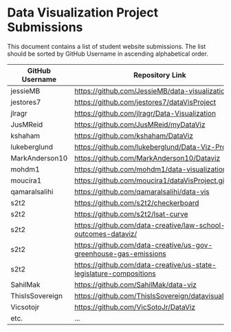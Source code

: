 # Data Visualization Project Submissions

This document contains a list of student website submissions. The list should be sorted by GitHub Username in ascending alphabetical order.

GitHub Username | Repository Link | Project Link
--- | --- | ---
jessieMB | https://github.com/JessieMB/data-visualization | jessiemb.github.io/data-visualization/index.html
jestores7 | https://github.com/jestores7/dataVisProject | https://jestores7.github.io/dataVisProject/
jlragr | https://github.com/jlragr/Data-Visualization | https://jlragr.github.io/Data-Visualization/
JusMReid | https://github.com/JusMReid/myDataViz | https://jusmreid.github.io/myDataViz/
kshaham | https://github.com/kshaham/DataViz | https://kshaham.github.io/DataViz/
lukeberglund | https://github.com/lukeberglund/Data-Viz-Project | https://lukeberglund.github.io/Data-Viz-Project/
MarkAnderson10 | https://github.com/MarkAnderson10/Dataviz | https://markanderson10.github.io/Dataviz/
mohdm1 | https://github.com/mohdm1/data-visualization | https://mohdm1.github.io/data-visualization/
moucira1 | https://github.com/moucira1/dataVisProject.git | https://moucira1.github.io/dataVisProject/ 
qamaralsalihi | https://github.com/qamaralsalihi/data-vis | https://qamaralsalihi.github.io/data-vis/
s2t2 | https://github.com/s2t2/checkerboard | http://s2t2.github.io/checkerboard/
s2t2 | https://github.com/s2t2/lsat-curve | http://s2t2.github.io/lsat-curve/
s2t2 | https://github.com/data-creative/law-school-outcomes-dataviz/ | http://data-creative.info/law-school-outcomes-dataviz/
s2t2 | https://github.com/data-creative/us-gov-greenhouse-gas-emissions | http://data-creative.info/us-gov-greenhouse-gas-emissions/
s2t2 | https://github.com/data-creative/us-state-legislature-compositions | http://data-creative.info/us-state-legislature-compositions/
SahilMak | https://github.com/SahilMak/data-viz | http://www.sahilmak.tech/data-viz/
ThisIsSovereign | https://github.com/ThisIsSovereign/datavisualization | https://thisissovereign.github.io/datavisualization/
Vicsotojr | https://github.com/VicSotoJr/DataViz | https://vicsotojr.github.io/DataViz/
etc. | ... | ...
